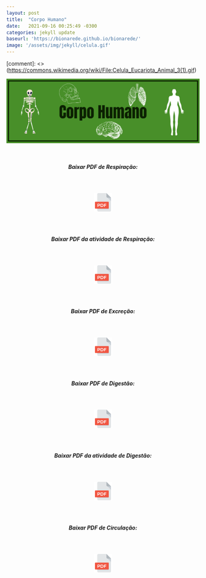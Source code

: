 ```yaml
---
layout: post
title:  "Corpo Humano"
date:   2021-09-16 00:25:49 -0300
categories: jekyll update 
baseurl: 'https://bionarede.github.io/bionarede/'
image: '/assets/img/jekyll/celula.gif'
---
```

[comment]: <> (https://commons.wikimedia.org/wiki/File:Celula_Eucariota_Animal_3(1).gif)

![CorpoHumano](/assets/img/corpo.png) 

<br>

<h5 style="text-align: center;">Baixar PDF de Respiração:</h5>

<br>

<h5 style="text-align: center;"><a href="https://drive.google.com/u/0/uc?id=1EalNaO75Hu4VaO0YzP1vWafjn6VLlHbP&export=download"><img src="/assets/img/pdf.png" width="48" height="48"></a></h5>

<br>

<h5 style="text-align: center;">Baixar PDF da atividade de Respiração:</h5>

<br>

<h5 style="text-align: center;"><a href="https://drive.google.com/u/0/uc?id=1HG9yRcJinETw12KwYNqdoFWPy0R-REdl&export=download"><img src="/assets/img/pdf.png" width="48" height="48"></a></h5>

<br>




<h5 style="text-align: center;">Baixar PDF de Excreção:</h5>

<br>

<h5 style="text-align: center;"><a href="https://drive.google.com/u/0/uc?id=1Jrv8gFoDIzC2XZh_T3KgPZ_MPvUvWTMx&export=download"><img src="/assets/img/pdf.png" width="48" height="48"></a></h5>

<br>

<h5 style="text-align: center;">Baixar PDF de Digestão:</h5>

<br>

<h5 style="text-align: center;"><a href="https://drive.google.com/u/0/uc?id=1MzfkQwVq4JrRagIoilT3lJFeD9jwa-CY&export=download"><img src="/assets/img/pdf.png" width="48" height="48"></a></h5>

<br>

<h5 style="text-align: center;">Baixar PDF da atividade de Digestão:</h5>

<br>

<h5 style="text-align: center;"><a href="https://drive.google.com/u/0/uc?id=1kstgwxmokZ0qxvvuNIP6NQNaxPXUaprr&export=download"><img src="/assets/img/pdf.png" width="48" height="48"></a></h5>

<br>

<h5 style="text-align: center;">Baixar PDF de Circulação:</h5>

<br>

<h5 style="text-align: center;"><a href="https://drive.google.com/u/0/uc?id=1-hVQt62IINgoZiAR5V4s--BijgZV8hrt&export=download"><img src="/assets/img/pdf.png" width="48" height="48"></a></h5>

<br>

